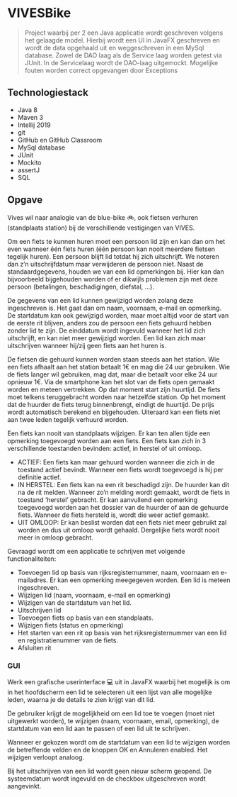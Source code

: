 # VIVESBike
> Project waarbij per 2 een Java applicatie wordt geschreven volgens het gelaagde model. Hierbij wordt een UI in JavaFX geschreven en wordt de data opgehaald uit en weggeschreven  in een MySql database. Zowel de DAO laag als de Service laag worden getest via JUnit. In de Servicelaag wordt de DAO-laag uitgemockt. Mogelijke fouten worden correct opgevangen door Exceptions

## Technologiestack
- Java 8
- Maven 3
- Intellij 2019
- git
- GitHub en GitHub Classroom
- MySql database
- JUnit
- Mockito
- assertJ
- SQL

## Opgave
Vives wil naar analogie van de blue-bike :bike:, ook fietsen verhuren (standplaats station) bij de verschillende vestigingen van VIVES.

Om een fiets te kunnen huren moet een persoon lid zijn en kan dan om het even wanneer één fiets
huren (één persoon kan nooit meerdere fietsen tegelijk huren). Een persoon blijft lid totdat hij zich
uitschrijft. We noteren dan z’n uitschrijfdatum maar verwijderen de persoon niet. Naast de
standaardgegevens, houden we van een lid opmerkingen bij. Hier kan dan bijvoorbeeld bijgehouden
worden of er dikwijls problemen zijn met deze persoon (betalingen, beschadigingen, diefstal, …). 

De gegevens van een lid kunnen gewijzigd worden zolang deze ingeschreven is. Het gaat dan om
naam, voornaam, e-mail en opmerking. De startdatum kan ook gewijzigd worden, maar moet altijd
voor de start van de eerste rit blijven, anders zou de persoon een fiets gehuurd hebben zonder lid te
zijn. De einddatum wordt ingevuld wanneer het lid zich uitschrijft, en kan niet meer gewijzigd
worden. Een lid kan zich maar uitschrijven wanneer hij/zij geen fiets aan het huren is.

De fietsen die gehuurd kunnen worden staan steeds aan het station. Wie een fiets afhaalt aan het
station betaalt 1€ en mag die 24 uur gebruiken. Wie de fiets langer wil gebruiken, mag dat, maar die
betaalt voor elke 24 uur opnieuw 1€. Via de smartphone kan het slot van de fiets open gemaakt
worden en meteen vertrekken. Op dat moment start zijn huurtijd. De fiets moet telkens
teruggebracht worden naar hetzelfde station. Op het moment dat de huurder de fiets terug
binnenbrengt, eindigt de huurtijd. De prijs wordt automatisch berekend en bijgehouden. Uiteraard
kan een fiets niet aan twee leden tegelijk verhuurd worden.

Een fiets kan nooit van standplaats wijzigen. Er kan ten allen tijde een opmerking toegevoegd
worden aan een fiets. Een fiets kan zich in 3 verschillende toestanden bevinden: actief, in herstel of
uit omloop. 

* ACTIEF: Een fiets kan maar gehuurd worden wanneer die zich in de toestand actief bevindt.
          Wanneer een fiets wordt toegevoegd is hij per definitie actief.
* IN HERSTEL: Een fiets kan na een rit beschadigd zijn. De huurder kan dit na de rit melden.
              Wanneer zo’n melding wordt gemaakt, wordt de fiets in toestand ‘herstel’ gebracht. Er kan aanvullend een opmerking toegevoegd worden aan het dossier van de huurder of aan de 
              gehuurde fiets. Wanneer de fiets hersteld is, wordt die weer actief gemaakt.
* UIT OMLOOP: Er kan beslist worden dat een fiets niet meer gebruikt zal worden en dus uit
              omloop wordt gehaald. Dergelijke fiets wordt nooit meer in omloop gebracht.
              
Gevraagd wordt om een applicatie te schrijven met volgende functionaliteiten:
* Toevoegen lid op basis van rijksregisternummer, naam, voornaam en e-mailadres. Er kan een opmerking meegegeven worden. Een lid is meteen ingeschreven.
* Wijzigen lid (naam, voornaam, e-mail en opmerking)
* Wijzigen van de startdatum van het lid.
* Uitschrijven lid
* Toevoegen fiets op basis van een standplaats.
* Wijzigen fiets (status en opmerking)
* Het starten van een rit op basis van het rijksregisternummer van een lid en registratienummer van de fiets.
* Afsluiten rit

### GUI
Werk een grafische userinterface :computer: uit in JavaFX waarbij het mogelijk is om in het hoofdscherm een lid
te selecteren uit een lijst van alle mogelijke leden, waarna je de details te zien krijgt van dit lid.

De gebruiker krijgt de mogelijkheid om een lid toe te voegen (moet niet uitgewerkt worden), te
wijzigen (naam, voornaam, email, opmerking), de startdatum van een lid aan te passen of een lid uit
te schrijven. 

Wanneer er gekozen wordt om de startdatum van een lid te wijzigen worden de betreffende velden
en de knoppen OK en Annuleren enabled. Het wijzigen verloopt analoog.

Bij het uitschrijven van een lid wordt geen nieuw scherm geopend. De systeemdatum wordt ingevuld
en de checkbox uitgeschreven wordt aangevinkt.

